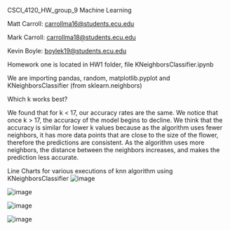 CSCI_4120_HW_group_9 Machine Learning

Matt Carroll: carrollma16@students.ecu.edu

Mark Carroll: carrollma18@students.ecu.edu

Kevin Boyle: boylek19@students.ecu.edu

Homework one is located in HW1 folder, file KNeighborsClassifier.ipynb

We are importing pandas, random, matplotlib.pyplot and KNeighborsClassifier (from sklearn.neighbors) 

Which k works best?

We found that for k < 17, our accuracy rates are the same.  We notice that once k > 17, the accuracy of the model begins to decline.
We think that the accuracy is similar for lower k values because as the algorithm uses fewer neighbors, it has more data points that are close to the size of the flower, therefore the predictions are consistent.  As the algorithm uses more neighbors, the distance between the neighbors increases, and makes the prediction less accurate.  

Line Charts for various executions of knn algorithm using KNeighborsClassifier
![image](https://user-images.githubusercontent.com/16233572/132776079-a3c7cb57-d34f-4775-bcab-ec2edc0392e9.png)

![image](https://user-images.githubusercontent.com/16233572/132776104-1c31f831-03a5-4159-8f16-0811c71e89c5.png)

![image](https://user-images.githubusercontent.com/16233572/132776125-31a8e852-3304-4686-97b4-799b5e710927.png)

![image](https://user-images.githubusercontent.com/16233572/132776215-80e2f540-e6f6-4510-92c1-f90203d38f48.png)

